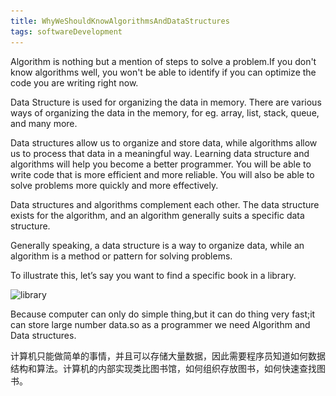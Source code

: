 ```yaml
---
title: WhyWeShouldKnowAlgorithmsAndDataStructures
tags: softwareDevelopment
---
```



Algorithm is nothing but a mention of steps to solve a problem.If you don't know algorithms well, you won't be able to identify if you can optimize the code you are writing right now.

Data Structure is used for organizing the data in memory. There are various ways of organizing the data in the memory, for eg. array, list, stack, queue, and many more.

Data structures allow us to organize and store data, while algorithms allow us to process that data in a meaningful way. Learning data structure and algorithms will help you become a better programmer. You will be able to write code that is more efficient and more reliable. You will also be able to solve problems more quickly and more effectively.


Data structures and algorithms complement each other. The data structure exists for the algorithm, and an algorithm generally suits a specific data structure.

Generally speaking, a data structure is a way to organize data, while an algorithm is a method or pattern for solving problems.

To illustrate this, let’s say you want to find a specific book in a library.


![library](source\_posts\golangQA\GITHUB.png)




Because computer can only do simple thing,but it can do thing very fast;it can store large number data.so as a programmer we need Algorithm and Data structures.

计算机只能做简单的事情，并且可以存储大量数据，因此需要程序员知道如何数据结构和算法。计算机的内部实现类比图书馆，如何组织存放图书，如何快速查找图书。